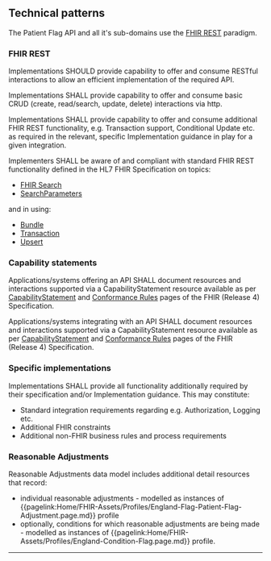 ## Technical patterns

The Patient Flag API and all it's sub-domains use the [FHIR REST](http://hl7.org/fhir/r4/http.html) paradigm.

### FHIR REST

Implementations SHOULD provide capability to offer and consume RESTful interactions to allow an efficient implementation of the required API.

Implementations SHALL provide capability to offer and consume basic CRUD (create, read/search, update, delete) interactions via http.

Implementations SHALL provide capability to offer and consume additional FHIR REST functionality, e.g. Transaction support, Conditional Update etc. as required in the relevant, specific Implementation guidance in play for a given integration.

Implementers SHALL be aware of and compliant with standard FHIR REST functionality defined in the HL7 FHIR Specification on topics:

* [FHIR Search](http://www.hl7.org/fhir/R4/search.html)
* [SearchParameters](https://www.hl7.org/fhir/R4/searchparameter.html)

and in using:

* [Bundle](https://hl7.org/fhir/r4/bundle.html)  
* [Transaction](https://hl7.org/fhir/r4/http.html#transaction)  
* [Upsert](https://hl7.org/fhir/r4/http.html#upsert)  



### Capability statements

Applications/systems offering an API SHALL document resources and interactions supported via a CapabilityStatement resource available as per [CapabilityStatement](http://hl7.org/fhir/r4/capabilitystatement.html) and [Conformance Rules](http://hl7.org/fhir/r4/conformance-rules.html) pages of the FHIR (Release 4) Specification.

Applications/systems integrating with an API SHALL document resources and interactions supported via a CapabilityStatement resource available as per [CapabilityStatement](http://hl7.org/fhir/r4/capabilitystatement.html) and [Conformance Rules](http://hl7.org/fhir/r4/conformance-rules.html) pages of the FHIR (Release 4) Specification.

### Specific implementations

Implementations SHALL provide all functionality additionally required by their specification and/or Implementation guidance.
This may constitute:

* Standard integration requirements regarding e.g. Authorization, Logging etc.
* Additional FHIR constraints
* Additional non-FHIR business rules and process requirements


### Reasonable Adjustments

Reasonable Adjustments data model includes additional detail resources that record:

  * individual reasonable adjustments - modelled as instances of 
  {{pagelink:Home/FHIR-Assets/Profiles/England-Flag-Patient-Flag-Adjustment.page.md}} profile
  * optionally, conditions for which reasonable adjustments are being made - modelled as instances of {{pagelink:Home/FHIR-Assets/Profiles/England-Condition-Flag.page.md}} profile.

---
